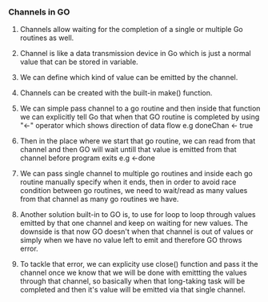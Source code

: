 ### Channels in GO

1. Channels allow waiting for the completion of a single or multiple Go routines as well.

2. Channel is like a data transmission device in Go which is just a normal value that can be stored in variable.

3. We can define which kind of value can be emitted by the channel.

4. Channels can be created with the built-in make() function.

5. We can simple pass channel to a go routine and then inside that function we can explicitly tell Go that
   when that GO routine is completed by using "<-" operator which shows direction of data flow
   e.g doneChan <- true

6. Then in the place where we start that go routine, we can read from that channel and then GO will wait untill that value is emitted from that channel before program exits e.g <-done

7. We can pass single channel to multiple go routines and inside each go routine manually specify when it ends, then in order to avoid race condition between go routines, we need to wait/read as many values from that channel as many go routines we have.

8. Another solution built-in to GO is, to use for loop to loop through values emitted by that one channel and keep on waiting for new values. The downside is that now GO doesn't when that channel is out of values or simply when we have no value left to emit and therefore GO throws error.

9. To tackle that error, we can explicity use close() function and pass it the channel once we know that we will be done with emittting the values through that channel, so basically when that long-taking task will be completed and then it's value will be emitted via that single channel.
